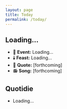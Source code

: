 ```yaml
---
layout: page
title: Today
permalink: /today/
---
```


<h2 id="current-date">Loading...</h2>
<ul>
  <li>📆 <strong>Event:</strong> <span id="daily-event">Loading...</span></li>
  <li>🕯️ <strong>Feast:</strong> <span id="feast-day">Loading...</span></li>
  <li>📝 <strong>Quote:</strong> [forthcoming]</li>
  <li>📻 <strong>Song:</strong> [forthcoming]</li>
</ul>
<h2>Quotidie</h2>
<ul id="quotidie-list">
  <li>Loading...</li>
</ul>

<script type="application/json" id="site-data">
{
  "siteData": {{ site.data | jsonify }},
  "currentlyReading": {{ site.books | where: "category", "Presently Reading" | first | jsonify }}
}
</script>

<script>
document.addEventListener('DOMContentLoaded', function() {
  const { siteData, currentlyReading } = JSON.parse(document.getElementById('site-data').textContent);
  
  function getPacificTime() {
    return new Date().toLocaleString("en-US", {timeZone: "America/Los_Angeles"});
  }

  function updateTimeElements() {
    const pacificTime = new Date(getPacificTime());
    
    document.getElementById('current-date').textContent = pacificTime.toLocaleString('en-US', { weekday: 'long', year: 'numeric', month: 'long', day: 'numeric' });
    
    const currentDate = pacificTime.toLocaleString('en-US', { month: '2-digit', day: '2-digit' }).replace('/', '-');
    const currentDay = pacificTime.toLocaleString('en-US', { weekday: 'long' }).toLowerCase();
    
    const event = siteData.daily_events.find(e => e.date === currentDate);
    document.getElementById('daily-event').innerHTML = event ? event.event : "No specific event today";
    
    const feast = siteData.feast_days.find(f => f.date === currentDate);
    document.getElementById('feast-day').innerHTML = feast ? feast.feast : "No feast day today";
    
    const quotidieList = document.getElementById('quotidie-list');
    quotidieList.innerHTML = '';
    if (siteData.quotidie && siteData.quotidie[currentDay]) {
      siteData.quotidie[currentDay].forEach(task => {
        const li = document.createElement('li');
        if (task.task.includes("Read") && currentlyReading) {
          const bookInfo = `<i><a href="${currentlyReading.url}">${currentlyReading.title}</a></i>`;
          li.innerHTML = task.task.replace("Read", `Read ${bookInfo}`);
        } else {
          li.innerHTML = task.task;
        }
        quotidieList.appendChild(li);
      });
    } else {
      quotidieList.innerHTML = '<li>No tasks for today</li>';
    }

    console.log('Current Pacific Time:', pacificTime.toLocaleString());
    console.log('Lookup date for events and feasts:', currentDate);
    console.log('Current day for Quotidie:', currentDay);
  }

  updateTimeElements();
  setInterval(updateTimeElements, 60000);
});
</script>
